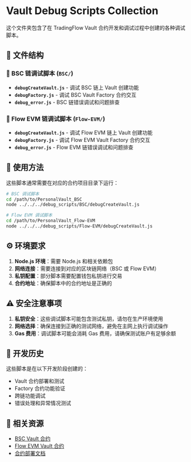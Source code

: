 # Vault Debug Scripts Collection

这个文件夹包含了在 TradingFlow Vault 合约开发和调试过程中创建的各种调试脚本。

## 📁 文件结构

### 🔗 BSC 链调试脚本 (`BSC/`)
- **`debugCreateVault.js`** - 调试 BSC 链上 Vault 创建功能
- **`debugFactory.js`** - 调试 BSC Vault Factory 合约交互
- **`debug_error.js`** - BSC 链错误调试和问题排查

### 🌊 Flow EVM 链调试脚本 (`Flow-EVM/`)
- **`debugCreateVault.js`** - 调试 Flow EVM 链上 Vault 创建功能
- **`debugFactory.js`** - 调试 Flow EVM Vault Factory 合约交互
- **`debug_error.js`** - Flow EVM 链错误调试和问题排查

## 🚀 使用方法

这些脚本通常需要在对应的合约项目目录下运行：

```bash
# BSC 调试脚本
cd /path/to/PersonalVault_BSC
node ../../../debug_scripts/BSC/debugCreateVault.js

# Flow EVM 调试脚本
cd /path/to/PersonalVault_Flow-EVM
node ../../../debug_scripts/Flow-EVM/debugCreateVault.js
```

## ⚙️ 环境要求

1. **Node.js 环境**：需要 Node.js 和相关依赖包
2. **网络连接**：需要连接到对应的区块链网络（BSC 或 Flow EVM）
3. **私钥配置**：部分脚本需要配置钱包私钥进行交易
4. **合约地址**：确保脚本中的合约地址是正确的

## ⚠️ 安全注意事项

1. **私钥安全**：这些调试脚本可能包含测试私钥，请勿在生产环境使用
2. **网络选择**：确保连接到正确的测试网络，避免在主网上执行调试操作
3. **Gas 费用**：调试脚本可能会消耗 Gas 费用，请确保测试账户有足够余额

## 📝 开发历史

这些脚本是在以下开发阶段创建的：
- Vault 合约部署和测试
- Factory 合约功能验证
- 跨链功能调试
- 错误处理和异常情况测试

## 🔗 相关资源

- [BSC Vault 合约](../evm/PersonalVault_BSC/)
- [Flow EVM Vault 合约](../evm/PersonalVault_Flow-EVM/)
- [合约部署文档](../README.md)
